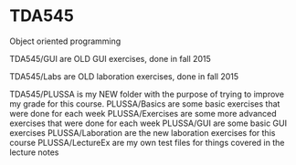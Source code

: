 # TDA545
Object oriented programming

TDA545/GUI are OLD GUI exercises, done in fall 2015

TDA545/Labs are OLD laboration exercises, done in fall 2015

TDA545/PLUSSA is my NEW folder with the purpose of trying to improve my grade for this course.
  PLUSSA/Basics are some basic exercises that were done for each week
  PLUSSA/Exercises are some more advanced exercises that were done for each week
  PLUSSA/GUI are some basic GUI exercises 
  PLUSSA/Laboration are the new laboration exercises for this course
  PLUSSA/LectureEx are my own test files for things covered in the lecture notes
